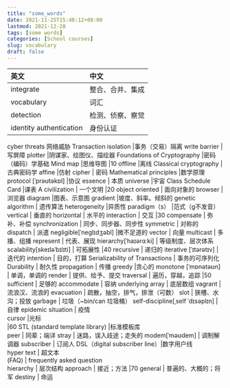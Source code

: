 ```yaml
---
title: "some_words"
date: 2021-11-25T15:48:12+08:00
lastmod: 2021-12-28
tags: [some words]
categories: [School courses]
slug: vocabulary
draft: false
---
```

|英文|中文|
|:--|:--|
integrate                           |整合、合并、集成
vocabulary                       |词汇
detection                          |检测、侦察、察觉
identity authentication     |身份认证
cyber threats                    网络威胁
Transaction isolation         |事务（交易）隔离
write barrier                     |写屏障
plotter                               |阴谋家、绘图仪、描绘器
Foundations of Cryptography                  |密码（编码）学基础
Mind map                          |思维导图
|10
offline		          |离线
Classical cryptography      |古典密码学
affine		          |仿射
cipher                  |              密码
Mathematical principles    |数学原理
protocol  [ˈprəʊtəkɒl]       |协议
essence                       |      本质
universe                            |宇宙
Class Schedule Card          |课表
A civilization                |      一个文明
|20
object oriented              |   面向对象的
browser                             |浏览器
diagram                            |图表、示意图
gradient                            |坡度、斜率。倾斜的
genetic algorithm            | 遗传算法
heterogeneity                   |异质性
paradigm（s）                  |范式（g不发音）
vertical                        |      垂直的
horizontal                       |   水平的
interaction                       |  交互
|30
compensate                      | 弥补、补偿
synchronization                |  同步、同步器、同步性
symmetric                       |    对称的
dispatch                         |     派遣
negligible[ˈneɡlɪdʒəbl]        |微不足道的
vector                          |       向量
multicast                        |     多播、组播
represent                         |   代表、展现
hierarchy[ˈhaɪərɑːki]         |   等级制度、层次体系
scalability[skeɪləˈbɪlɪti]     |     可拓展性
|40
recursive                       |       递归的
iterative [ˈɪtərətɪv]            |     迭代的
intention              |                目的，打算
Serializability of Transactions      |            事务的可序列化
Durability      |                       耐久性
propagation      |                   传播
greedy                                  |贪心的
monotone [ˈmɒnətəʊn]      |  单调，单调的
render                     |              提供、给予、提交
traversal                   |             遍历，穿越，追踪
|50
sufficient                   |            足够的
accommodate                   |   容纳
underlying array               |    底层数组
vagrant                           |      流浪汉、流浪的
evacuation                         |   疏散，抽空，排气，排泄（可数）
slot                                |        狭槽、水沟；投放
garbage                           |     垃圾（~bin/can 垃圾桶）
self-discipline[ˌself ˈdɪsəplɪn] |自律
epidemic situation                | 疫情     
cursor                                    |光标      
|60
STL   (standard template library)          |标准模板库  
peer                                     |  同辈；端详
stray                                  | 迷路，误入歧途；走失的
modem[ˈməʊdem]               | 调制解调器
subscriber                    |          订阅人
DSL（digital subscriber line）|数字用户线           
hyper text                            |  超文本            
(FAQ)                     |   frequently asked question      
hierarchy                 |               层次结构
approach                   |            接近；方法
|70
general                     |              普遍的、大概的；将军 
destiny                            |       命运 
      